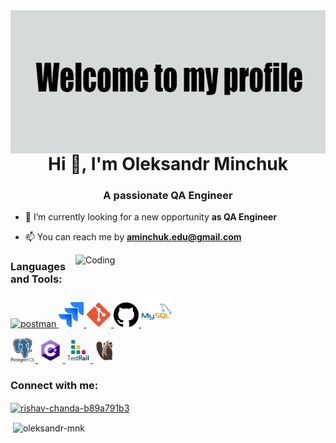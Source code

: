 <img align="right" alt="Welcome" width="1000" src="https://github.com/Oleksandr-Mnk/Oleksandr-Mnk/blob/main/assets/welcome%20img.jpg">
<h1 align="center">Hi 👋, I'm Oleksandr Minchuk</h1>
<h3 align="center">A passionate QA Engineer</h3>


- 🔭 I’m currently looking for a new opportunity **as QA Engineer**

- 📫 You can reach me by **aminchuk.edu@gmail.com**


<img align="right" alt="Coding" width="400" src="https://cdn.dribbble.com/users/1162077/screenshots/3848914/programmer.gif">
<h3 align="left">Languages and Tools:</h3>
<a href="https://postman.com" rel="nofollow"> <img src="https://camo.githubusercontent.com/93b32389bf746009ca2370de7fe06c3b5146f4c99d99df65994f9ced0ba41685/68747470733a2f2f7777772e766563746f726c6f676f2e7a6f6e652f6c6f676f732f676574706f73746d616e2f676574706f73746d616e2d69636f6e2e737667" alt="postman" width="40" height="40" data-canonical-src="https://www.vectorlogo.zone/logos/getpostman/getpostman-icon.svg" style="max-width: 100%;"> </a>
<a href="https://www.atlassian.com/ru/software/jira" rel="nofollow"> <img src="https://github.com/Oleksandr-Mnk/Oleksandr-Mnk/blob/main/assets/jira%20icon.png" alt="jira" width="40" height="40" style="max-width: 100%;"> </a>
<a href="https://git-scm.com" rel="nofollow"> <img src="https://github.com/Oleksandr-Mnk/Oleksandr-Mnk/blob/main/assets/Git_icon.svg.png" alt="git" width="40" height="40" style="max-width: 100%;"> </a>
<a href="https://github.com" rel="nofollow"> <img src="https://github.com/Oleksandr-Mnk/Oleksandr-Mnk/blob/main/assets/githubicn.png" alt="github" width="40" height="40" style="max-width: 100%;"> </a>
<a href="https://www.mysql.com" rel="nofollow"> <img src="https://github.com/Oleksandr-Mnk/Oleksandr-Mnk/blob/main/assets/mysqlicon.png" alt="mysql" width="50" height="50" style="max-width: 100%;"> </a>
<p>
<a href="https://www.postgresql.org" rel="nofollow"> <img src="https://github.com/Oleksandr-Mnk/Oleksandr-Mnk/blob/main/assets/postgresql.png" alt="postgresql" width="40" height="40" style="max-width: 100%;"> </a>
<a href="https://docs.microsoft.com/en-us/dotnet/csharp/" rel="nofollow"> <img src="https://github.com/Oleksandr-Mnk/Oleksandr-Mnk/blob/main/assets/csharp%20icon.png" alt="csharp" width="40" height="40" style="max-width: 100%;"> </a>
<a href="https://www.gurock.com/testrail/" rel="nofollow"> <img src="https://github.com/Oleksandr-Mnk/Oleksandr-Mnk/blob/main/assets/testrail%20icon.png" alt="testrail" width="40" height="40" style="max-width: 100%;"> </a>
<a href="https://dbeaver.io" rel="nofollow"> <img src="https://github.com/Oleksandr-Mnk/Oleksandr-Mnk/blob/main/assets/dbeaver-icon.png" alt="dbeaver" width="40" height="40" style="max-width: 100%;"> </a>
  </p>
<h3 align="left">Connect with me:</h3>
<p align="left">
<a href="https://www.linkedin.com/in/oleksandr-minchuk-qa-engineer/" target="blank"><img align="center" src="https://raw.githubusercontent.com/rahuldkjain/github-profile-readme-generator/master/src/images/icons/Social/linked-in-alt.svg" alt="rishav-chanda-b89a791b3" height="30" width="40" /></a>
</p>
<p>&nbsp;<img align="center" src="https://github-readme-stats.vercel.app/api?username=oleksandr-mnk&show_icons=true&locale=en" alt="oleksandr-mnk" /></p>
